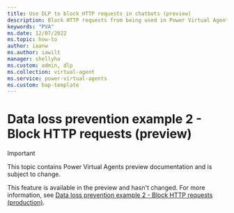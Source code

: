 ```yaml
---
title: Use DLP to block HTTP requests in chatbots (preview)
description: Block HTTP requests from being used in Power Virtual Agents preview.
keywords: "PVA"
ms.date: 12/07/2022
ms.topic: how-to
author: iaanw
ms.author: iawilt
manager: shellyha
ms.custom: admin, dlp
ms.collection: virtual-agent
ms.service: power-virtual-agents
ms.custom: bap-template
---
```


# Data loss prevention example 2 - Block HTTP requests (preview)

> [!IMPORTANT]
> This topic contains Power Virtual Agents preview documentation and is subject to change.

This feature is available in the preview and hasn't changed. For more information, see [Data loss prevention example 2 - Block HTTP requests (production)](../dlp-example-2.md).
